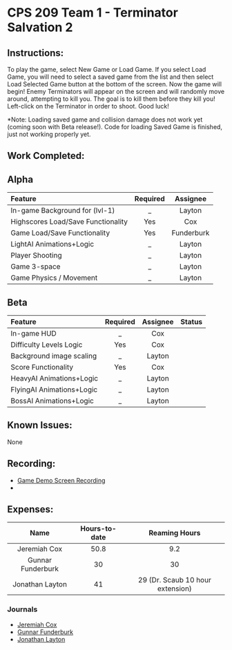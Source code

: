# CPS 209 Team 1 - Terminator Salvation 2  

## Instructions: 
To play the game, select New Game or Load Game. If you select Load Game, you will need to select a saved game from the list and then select Load Selected Game button at the bottom of the screen. Now the game will begin! Enemy Terminators will appear on the screen and will randomly move around, attempting to kill you. The goal is to kill them before they kill you! Left-click on the Terminator in order to shoot. Good luck!  

*Note: Loading saved game and collision damage does not work yet (coming soon with Beta release!). Code for loading Saved Game is finished, just not working properly yet.

## Work Completed: 
## Alpha
|   Feature  | Required |  Assignee |
|:--------|:------------:|:------------:|
| In-game Background for (lvl-1) | _ | Layton |  
| Highscores Load/Save Functionality | Yes | Cox |  
| Game Load/Save Functionality | Yes | Funderburk | 
| LightAI Animations+Logic | _ | Layton |
| Player Shooting | _ | Layton |
| Game 3-space  | _ | Layton |
| Game Physics / Movement | _ | Layton |

## Beta
|   Feature  | Required |  Assignee | Status|
|:--------|:------------:|:------------:|:-----:|
| In-game HUD | _ | Cox | 
| Difficulty Levels Logic | Yes | Cox | 
| Background image scaling | _ | Layton |  
| Score Functionality | Yes | Cox |  
| HeavyAI Animations+Logic | _ | Layton |
| FlyingAI Animations+Logic | _ | Layton | 
| BossAI Animations+Logic | _ | Layton | 


## Known Issues: 
None 

## Recording: 

- [Game Demo Screen Recording](https://youtu.be/4OJjVRsCHcA)
- 


## Expenses: 

|    Name      | Hours-to-date | Reaming Hours |
|:------------:|:-------------:|:-------------:|
|Jeremiah Cox  |  50.8         |   9.2        |
|Gunnar Funderburk | 30  |  30  |
|Jonathan Layton  |  41   |  29 (Dr. Scaub 10 hour extension) |

### Journals
- [Jeremiah Cox](https://github.com/gfunderburk/cps209/wiki/Journal_Cox)
- [Gunnar Funderburk](https://github.com/gfunderburk/cps209/wiki/Journal_Funderburk)
- [Jonathan Layton](https://github.com/gfunderburk/cps209/wiki/Journal_Layton)
